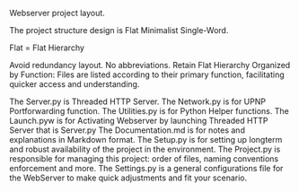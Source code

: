Webserver project layout.

The project structure design is Flat Minimalist Single-Word.

Flat = Flat Hierarchy

Avoid redundancy layout. 
No abbreviations.
Retain Flat Hierarchy
Organized by Function: Files are listed according to their primary function, facilitating quicker access and understanding.


The Server.py is Threaded HTTP Server. 
The Network.py is for UPNP Portforwarding function.
The Utilities.py is for Python Helper functions.
The Launch.pyw is for Activating Webserver by launching Threaded HTTP Server that is Server.py
The Documentation.md is for notes and explanations in Markdown format. 
The Setup.py is for setting up longterm and robust availability of the project in the environment.
The Project.py is responsible for managing this project: order of files, naming conventions enforcement and more.
The Settings.py is a general configurations file for the WebServer to make quick adjustments and fit your scenario.